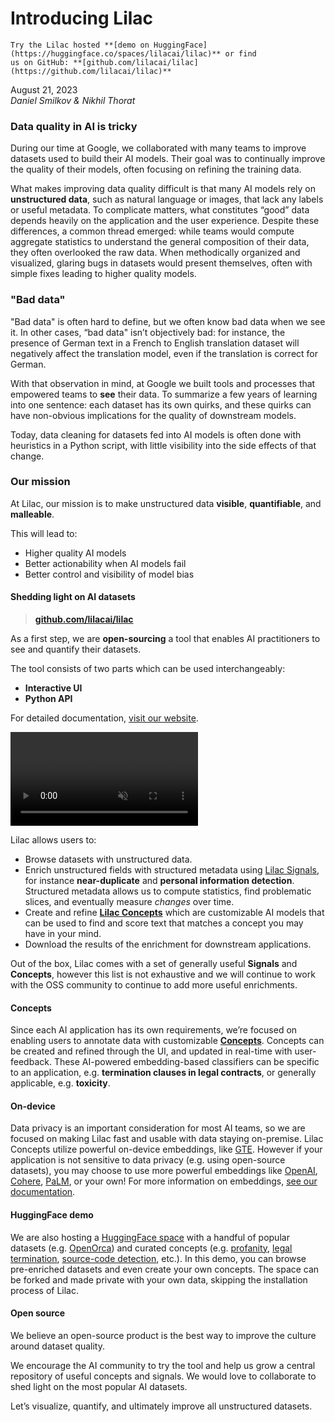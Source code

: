 # Introducing Lilac

```{tip}
Try the Lilac hosted **[demo on HuggingFace](https://huggingface.co/spaces/lilacai/lilac)** or find
us on GitHub: **[github.com/lilacai/lilac](https://github.com/lilacai/lilac)**
```

August 21, 2023 <br/> _Daniel Smilkov & Nikhil Thorat_

### Data quality in AI is tricky

During our time at Google, we collaborated with many teams to improve datasets used to build their
AI models. Their goal was to continually improve the quality of their models, often focusing on
refining the training data.

What makes improving data quality difficult is that many AI models rely on **unstructured data**,
such as natural language or images, that lack any labels or useful metadata. To complicate matters,
what constitutes “good” data depends heavily on the application and the user experience. Despite
these differences, a common thread emerged: while teams would compute aggregate statistics to
understand the general composition of their data, they often overlooked the raw data. When
methodically organized and visualized, glaring bugs in datasets would present themselves, often with
simple fixes leading to higher quality models.

### "Bad data"

"Bad data" is often hard to define, but we often know bad data when we see it. In other cases, “bad
data" isn’t objectively bad: for instance, the presence of German text in a French to English
translation dataset will negatively affect the translation model, even if the translation is correct
for German.

With that observation in mind, at Google we built tools and processes that empowered teams to
**see** their data. To summarize a few years of learning into one sentence: each dataset has its own
quirks, and these quirks can have non-obvious implications for the quality of downstream models.

Today, data cleaning for datasets fed into AI models is often done with heuristics in a Python
script, with little visibility into the side effects of that change.

### Our mission

At Lilac, our mission is to make unstructured data **visible**, **quantifiable**, and **malleable**.

This will lead to:

- Higher quality AI models
- Better actionability when AI models fail
- Better control and visibility of model bias

#### Shedding light on AI datasets

> **[github.com/lilacai/lilac](https://github.com/lilacai/lilac)**

As a first step, we are **open-sourcing** a tool that enables AI practitioners to see and quantify
their datasets.

The tool consists of two parts which can be used interchangeably:

- **Interactive UI**
- **Python API**

For detailed documentation, [visit our website](https://lilacml.com/).

<video loop muted autoplay controls src="https://github-production-user-asset-6210df.s3.amazonaws.com/2294279/260771834-cb1378f8-92c1-4f2a-9524-ce5ddd8e0c53.mp4"></video>

Lilac allows users to:

- Browse datasets with unstructured data.
- Enrich unstructured fields with structured metadata using
  [Lilac Signals](https://lilacml.com/signals/signals.html), for instance **near-duplicate** and
  **personal information detection**. Structured metadata allows us to compute statistics, find
  problematic slices, and eventually measure _changes_ over time.
- Create and refine **[Lilac Concepts](https://lilacml.com/concepts/concepts.html)** which are
  customizable AI models that can be used to find and score text that matches a concept you may have
  in your mind.
- Download the results of the enrichment for downstream applications.

Out of the box, Lilac comes with a set of generally useful **Signals** and **Concepts**, however
this list is not exhaustive and we will continue to work with the OSS community to continue to add
more useful enrichments.

#### Concepts

Since each AI application has its own requirements, we’re focused on enabling users to annotate data
with customizable **[Concepts](https://lilacml.com/concepts/concepts.html)**. Concepts can be
created and refined through the UI, and updated in real-time with user-feedback. These AI-powered
embedding-based classifiers can be specific to an application, e.g. **termination clauses in legal
contracts**, or generally applicable, e.g. **toxicity**.

#### On-device

Data privacy is an important consideration for most AI teams, so we are focused on making Lilac fast
and usable with data staying on-premise. Lilac Concepts utilize powerful on-device embeddings, like
[GTE](https://huggingface.co/thenlper/gte-small). However if your application is not sensitive to
data privacy (e.g. using open-source datasets), you may choose to use more powerful embeddings like
[OpenAI](https://platform.openai.com/docs/guides/embeddings),
[Cohere](https://docs.cohere.com/docs/embeddings), [PaLM](https://developers.generativeai.google/),
or your own! For more information on embeddings,
[see our documentation](https://lilacml.com/embeddings/embeddings.html).

#### HuggingFace demo

We are also hosting a [HuggingFace space](https://huggingface.co/spaces/lilacai/lilac) with a
handful of popular datasets (e.g. [OpenOrca](https://huggingface.co/datasets/Open-Orca/OpenOrca))
and curated concepts (e.g. [profanity](https://lilacai-lilac.hf.space/concepts#lilac/profanity),
[legal termination](https://lilacai-lilac.hf.space/concepts#lilac/legal-termination),
[source-code detection](https://lilacai-lilac.hf.space/concepts#lilac/source-code), etc.). In this
demo, you can browse pre-enriched datasets and even create your own concepts. The space can be
forked and made private with your own data, skipping the installation process of Lilac.

#### Open source

We believe an open-source product is the best way to improve the culture around dataset quality.

We encourage the AI community to try the tool and help us grow a central repository of useful
concepts and signals. We would love to collaborate to shed light on the most popular AI datasets.

Let’s visualize, quantify, and ultimately improve all unstructured datasets.
